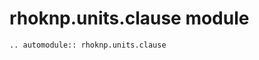 # rhoknp.units.clause module

```{eval-rst}
.. automodule:: rhoknp.units.clause
```

```{toctree}

```
